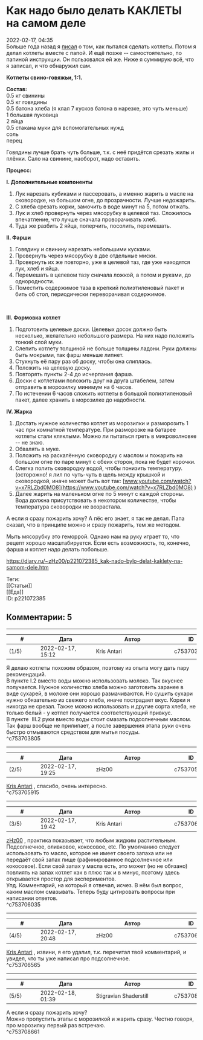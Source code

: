 Как надо было делать КАКЛЕТЫ на самом деле
==========================================

  
2022-02-17, 04:35  
 Больше года назад я  [писал](Как%20я%20пытался%20сделать%20КАКЛЕТЫ)  о том, как пытался сделать котлеты. Потом я делал котлеты вместе с папой. И ещё позже -- самостоятельно, по папиной инструкции. Он пользовался ей же. Ниже я суммирую всё, что я записал, и что обнаружил сам.   
   
  **Котлеты свино-говяжьи, 1:1.**    
   
  **Состав:**    
 0.5 кг свинины   
 0.5 кг говядины   
 0.5 батона хлеба (я клал 7 кусков батона в нарезке, это чуть меньше)   
 1 большая луковица   
 2 яйца   
 0.5 стакана муки для вспомогательных нужд   
 соль   
 перец   
   
 Говядины лучше брать чуть больше, т.к. с неё придётся срезать жилы и плёнки. Сало на свинине, наоборот, надо оставить.   
   
  **Процесс:**    
   
  **I. Дополнительные компоненты**    
   
 1. Лук нарезать кубиками и пассеровать, а именно жарить в масле на сковородке, на большом огне, до прозрачности. Лучше недожарить.   
 2. С хлеба срезать корки, замочить в воде минут на 5, потом отжать.   
 3. Лук и хлеб провернуть через мясорубку в целевой таз. Сложилось впечатление, что лучше сначала проворачивать хлеб.   
 4. Туда же разбить 2 яйца, поперчить, посолить, перемешать.   
   
  **II. Фарши**    
   
 1. Говядину и свинину нарезать небольшими кусками.   
 2. Провернуть через мясорубку в две отдельные миски.   
 3. Провернуть их же повторно, уже в целевой таз, где уже находятся лук, хлеб и яйца.   
 4. Перемешать в целевом тазу сначала ложкой, а потом и руками, до однородности.   
 5. Поместить содержимое таза в крепкий полиэтиленовый пакет и бить об стол, периодически переворачивая содержимое.   
   
 ![](pics/gsVdz7b.png)   
   
  **III. Формовка котлет**    
   
 1. Подготовить целевые доски. Целевых досок должно быть несколько, желательно небольшого размера. На них надо положить тонкий слой муки.   
 2. Слепить котлету толщиной не больше толщины ладони. Руки должны быть мокрыми, так фарш меньше липнет.   
 3. Стукнуть её пару раз об доску, чтобы она слиплась.   
 4. Положить на целевую доску.   
 5. Повторять пункты 2-4 до исчерпания фарша.   
 6. Доски с котлетами положить друг на друга штабелем, затем отправить в морозилку минимум на 6 часов.   
 7. По истечении 6 часов сложить котлеты в большой полиэтиленовый пакет, далее хранить в морозилке до надобности.   
   
  **IV. Жарка**    
   
 1. Достать нужное количество котлет из морозилки и разморозить 1 час при комнатной температуре. При разморозке на батарее котлеты стали кляклыми. Можно ли пытаться греть в микроволновке -- не знаю.   
 2. Обвалять в муке.   
 3. Положить на раскалённую сковородку с маслом и пожарить на большом огне по паре минут с обеих сторон, пока не будет корочки.   
 4. Слегка полить сковородку водой, чтобы понизить температуру. (осторожно! я лил по чуть-чуть в щель между крышкой и сковородкой, иначе может быть вот так:  [www.youtube.com/watch?v=x7RLZbd0MO8](https://www.youtube.com/watch?v=x7RLZbd0MO8)  )   
 5. Далее жарить на маленьком огне по 5 минут с каждой стороны. Вода должна присутствовать в некотором количестве, чтобы температура сковородки не возрастала.   
   
 А если я сразу пожарить хочу? А пёс его знает, я так не делал. Папа сказал, что в принципе можно и сразу пожарить, тем же методом.   
   
 Мыть мясорубку это геморрой. Однако нам на руку играет то, что рецепт хорошо масштабируется. Если есть возможность, то, конечно, фарша и котлет надо делать побольше.   
  
<https://diary.ru/~zHz00/p221072385_kak-nado-bylo-delat-kaklety-na-samom-dele.htm>  
  
Теги:  
[[Статьи]]  
[[Еда]]  
ID: p221072385  


Комментарии: 5
--------------

  


---



|         #         |              Дата              |                     Автор                     |           ID           |
| --- | --- | --- | --- |
| (1/5) | 2022-02-17, 15:12 | Kris Antari | c753703805 |

  
 Я делаю котлеты похожим образом, поэтому из опыта могу дать пару рекомендаций.   
 В пункте I.2 вместо воды можно использовать молоко. Так вкуснее получается. Нужное количество хлеба можно заготовить заранее в виде сухарей, в молоке они хорошо размачиваются. Но сушить сухари нужно обязательно из свежего хлеба, иначе пострадает вкус. Корки я никогда не срезал. Также можно использовать и другие сорта хлеба, не только белый - у котлет получается соответствующий привкус.   
 В пункте  III.2 руки вместо воды стоит смазать подсолнечным маслом. Так фарш вообще не прилипает, а после завершения этапа руки очень быстро отмываются средством для мытья посуды.   
 ^c753703805

---



|         #         |              Дата              |                     Автор                     |           ID           |
| --- | --- | --- | --- |
| (2/5) | 2022-02-17, 19:25 | zHz00 | c753705915 |

  
  [Kris Antari](https://Kris-Antari.diary.ru "Animus Vox")  , спасибо, очень интересно.   
 ^c753705915

---



|         #         |              Дата              |                     Автор                     |           ID           |
| --- | --- | --- | --- |
| (3/5) | 2022-02-17, 19:42 | Kris Antari | c753706035 |

  
  [zHz00](https://zHz00.diary.ru "Untitled")  , практика показывает, что любым жидким растительным. Подсолнечное, оливковое, кокосовое, etc. По умолчанию следует использовать то масло, которое не имеет своего запаха или не передаёт свой запах пище (рафинированное подсолнечное или кокосовое). Если свой запах у масла есть, это может (но не обязано) повлиять на запах котлет как в плюс так и в минус, поэтому здесь открывается простор для экспериментов.   
 Упд. Комментарий, на который я отвечал, исчез. В нём был вопрос, каким маслом смазывать. Теперь буду цитировать вопросы при написании ответов.   
 ^c753706035

---



|         #         |              Дата              |                     Автор                     |           ID           |
| --- | --- | --- | --- |
| (4/5) | 2022-02-17, 20:48 | zHz00 | c753706565 |

  
  [Kris Antari](https://Kris-Antari.diary.ru "Animus Vox")  , извини, я его удалил, т.к. перечитал твой комментарий, и увидел, что ты уже написал про подсолнечное.   
 ^c753706565

---



|         #         |              Дата              |                     Автор                     |           ID           |
| --- | --- | --- | --- |
| (5/5) | 2022-02-18, 01:39 | Stigravian Shaderstill | c753708661 |

  
  А если я сразу пожарить хочу?    
 Можно пропустить этапы с морозилкой и жарить сразу.  Честно говоря, про морозилку первый раз встречаю.    
 ^c753708661